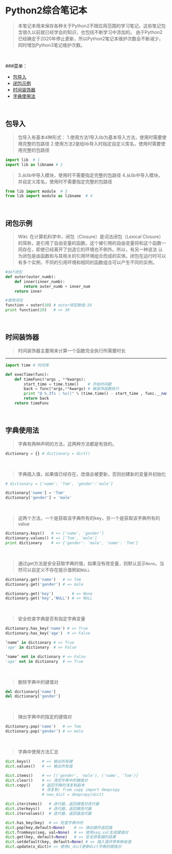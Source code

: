 # Python2综合笔记本
>本笔记本用来保存各种关于Python2不限应用范围的学习笔记。这些笔记包含很久以前就已经学会的知识，也包括不断学习中添加的。
>由于Python2已经确定于2020年停止更新，所以Python2笔记本维护次数会不断减少，同时增加Python3笔记维护次数。

<br>

###菜单：
 - [包导入](#包导入)
 - [闭包示例](#闭包示例)
 - [时间装饰器](#时间装饰器)
 - [字典使用法](#字典使用法)
 <br>
 
 

## 包导入
>包导入有基本4种形式：
> 1.使用方法1导入lib为基本导入方法，使用时需要使用完整的包路径
> 2.使用方法2是给lib导入时指定自定义库名，使用时需要使用完整的包路径

```python
import lib  # 1
import lib as libname # 2
```

> 3.从lib中导入模块，使用时不需要指定完整的包路径
> 4.从lib中导入模块，并自定义库名，使用时不需要指定完整的包路径

```python
from lib import module  # 3
from lib import module as libname  # 4
```
<br>

## 闭包示例
>Wiki: 在计算机科学中，闭包（Closure）是词法闭包（Lexical Closure）的简称，是引用了自由变量的函数。这个被引用的自由变量将和这个函数一同存在，即使已经离开了创造它的环境也不例外。所以，有另一种说法 认为闭包是由函数和与其相关的引用环境组合而成的实体。闭包在运行时可以有多个实例，不同的引用环境和相同的函数组合可以产生不同的实例。

```python
#def闭包
def outer(outer_numb):
	def inner(inner_numb):
		return outer_numb + inner_num
	return inner

#使用闭包
function = outer(10) # outer绑定数值:10
print function(20)   # => 30
```
<br>

## 时间装饰器
>时间装饰器主要用来计算一个函数完全执行所需要时长

---
```Python
import time # 时间库

def execTime(func):
	def timeFunc(*args , **kwargs):
		start_time = time.time()    # 开始时间戳
		back = func(*args,**kwargs) # 被装饰函数执行
		print "@ %.3fs : %s()" % (time.time() - start_time , func.__name__)
		return back
	return timeFunc
```
<br>

## 字典使用法
>字典有两种声明的方法，这两种方法都是有效的。

```python
dictionary = {} # dictionary = dict()
```
<br>

>字典插入值，如果值已经存在，改值会被更新，否则创建新的变量并初始化

```python
# dictionary = {'name': 'Tom', 'gender':'male'}

dictionary['name'] = 'Tom'
dictionary['gender'] = 'male'
```
<br>


>这两个方法，一个是获取该字典所有的key，另一个是获取该字典所有的value

```python
dictionary.keys()   # => ['name', 'gender']
dictionary.values() # => ['Tom', 'male']
print dictionary    # => {'gender': 'male', 'name': 'Tom'}
```
<br>

>通过get方法是安全获取字典的值，如果没有改变量，则默认显示`None`。当然可以自定义不存在提示值例如`NULL`

```python
dictionary.get('name')   # => Tom
dictionary.get('gender') # => male

dictionary.get('key')        # => None
dictionary.get('key','NULL') # => NULL
```
<br>

>安全检查字典是否有指定字典变量

```python
dictionary.has_key('name') # => True
dictionary.has_key('age')  # => False

‘name’ in dictionary # => True
'age' in dictionary  # => False

‘name’ not in dictionary # => False
'age' not in dictionary  # => True
```
<br>

>删除字典中的键值对

```python
del dictionary['name']
del dictionary['gender']
```
<br>

>弹出字典中的指定的键值对

```python
dictionary.pop('name')   # => Tom
dictionary.pop('gender') # => male
```
<br>

>  字典中使用方法汇总

```python
dict.keys()     # => 输出所有键 
dict.values()   # => 输出所有值

dict.items()    # => [('gender', 'male'), ('name', 'Tom')]
dict.clear()    # => 清空字典中的键值对
dict.copy()     # 返回字典的浅复制副本
                # 深复制: from copy import deepcopy
                # new_dict = deepcopy(dict)

dict.iteritems()   # 迭代器，返回键值对迭代器
dict.iterkeys()    # 迭代器，返回键迭代器
dict.itervalues()  # 迭代器，返回值迭代器

dict.has_key(key)  # => 检查字典中的
dict.pop(key,default=None)    # => 弹出键并返回值 
dict.fromkeys(seq, val=None)  # => 使用seq,val生成键值对
dict.get(key, default=None)   # => 安全获取键的结果
dict.setdefault(key, default=None) # => 插入值并带有缺省值
dict.update(x_dict)# => 使用x_dict更新dict字典的键值对
```

